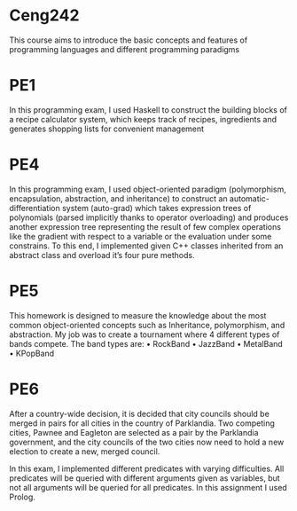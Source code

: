 # Ceng242
This course aims to introduce the basic concepts and features of programming languages and different programming paradigms

# PE1
In this programming exam, I used Haskell to construct the building blocks of
a recipe calculator system, which keeps track of recipes, ingredients and generates shopping
lists for convenient management

# PE4
In this programming exam, I used object-oriented paradigm (polymorphism,
encapsulation, abstraction, and inheritance) to construct an automatic-differentiation system (auto-grad) which takes expression trees of polynomials (parsed implicitly thanks to
operator overloading) and produces another expression tree representing the result of few
complex operations like the gradient with respect to a variable or the evaluation under some
constrains. To this end, I implemented given C++ classes inherited from an
abstract class and overload it’s four pure methods.

# PE5

This homework is designed to measure the knowledge about the most common object-oriented concepts such as
Inheritance, polymorphism, and abstraction. My job was to create a tournament where 4 different types of bands
compete. The band types are:
• RockBand
• JazzBand
• MetalBand
• KPopBand

# PE6

After a country-wide decision, it is decided that city councils should be merged in pairs for all cities in
the country of Parklandia. Two competing cities, Pawnee and Eagleton are selected as a pair by the
Parklandia government, and the city councils of the two cities now need to hold a new election to create
a new, merged council.

In this exam, I implemented different predicates with varying difficulties. All predicates will be queried with different arguments given as variables, but not all arguments will be queried
for all predicates. In this assignment I used Prolog.

